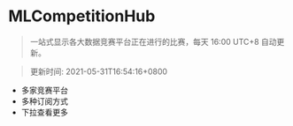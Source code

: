 # MLCompetitionHub

> 一站式显示各大数据竞赛平台正在进行的比赛，每天 16:00 UTC+8 自动更新。
  
> 更新时间: 2021-05-31T16:54:16+0800 

* 多家竞赛平台
* 多种订阅方式
* 下拉查看更多